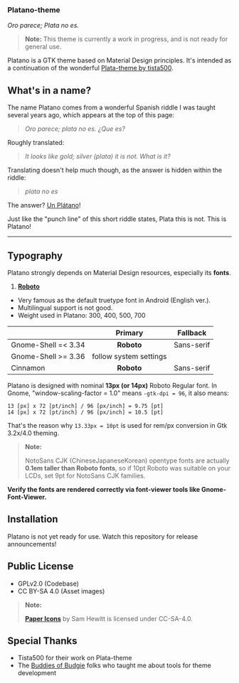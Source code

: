 ### Platano-theme

*Oro parece; Plata no es.*


> **Note:**
> This theme is currently a work in progress, and is not ready for
> general use.

Platano is a GTK theme based on Material Design principles. It's
intended as a continuation of the wonderful 
[Plata-theme by tista500](https://gitlab.com/tista500/plata-theme).

What's in a name?
-----------------

The name Platano comes from a wonderful Spanish riddle I was taught
several years ago, which appears at the top of this page:

> *Oro parece; plata no es. ¿Que es?*

Roughly translated:

> *It looks like gold; silver (plata) it is not. What is it?*

Translating doesn't help much though, as the answer is hidden within
the riddle:

> *plata no es*

The answer? [Un Plátano](https://en.wikipedia.org/wiki/Cooking_banana)!

Just like the "punch line" of this short riddle states, Plata this is
not. This is Platano!

----------------------------------------------

Typography
----------

Platano strongly depends on Material Design resources, especially its **fonts**.

 1. [**Roboto**](https://fonts.google.com/specimen/Roboto)
   - Very famous as the default truetype font in Android (English ver.).
   - Multilingual support is not good.
   - Weight used in Platano: 300, 400, 500, 700

| |Primary|Fallback|
|:-----|:-----:|:-----:|
|Gnome-Shell =< 3.34|**Roboto**|Sans-serif|
|Gnome-Shell >= 3.36|follow system settings||
|Cinnamon   |**Roboto**|Sans-serif|

Platano is designed with nominal **13px (or 14px)** Roboto Regular font.
In Gnome, "window-scaling-factor = 1.0" means `-gtk-dpi = 96`, it also means:
  ```
  13 [px] x 72 [pt/inch] / 96 [px/inch] = 9.75 [pt]
  14 [px] x 72 [pt/inch] / 96 [px/inch] = 10.5 [pt]
  ```
That's the reason why `13.33px = 10pt` is used for rem/px conversion in Gtk 3.2x/4.0 theming.

> **Note:**
>
> NotoSans CJK (ChineseJapaneseKorean) opentype fonts are actually **0.1em taller than Roboto fonts**, so if 10pt Roboto was suitable on your LCDs, set 9pt for NotoSans CJK families.

**Verify the fonts are rendered correctly via font-viewer tools like Gnome-Font-Viewer.**

Installation
------------

Platano is not yet ready for use. Watch this repository for release announcements!

Public License
--------------
 * GPLv2.0 (Codebase)
 * CC BY-SA 4.0 (Asset images)

 > **Note:**
 >
 > [**Paper Icons**](http://snwh.org/paper/icons) by Sam Hewitt is licensed under CC-SA-4.0.

 Special Thanks
 --------------

 * Tista500 for their work on Plata-theme
 * The [Buddies of Budgie](https://github.com/BuddiesOfBudgie) folks who taught me about tools for theme development